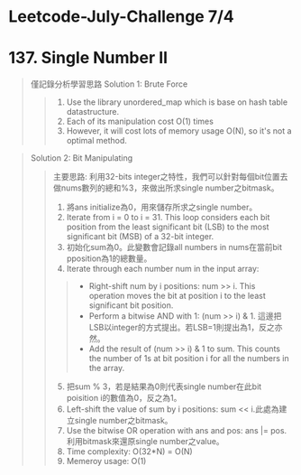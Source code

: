 # Leetcode-July-Challenge 7/4
# 137. Single Number II
> 僅記錄分析學習思路
> Solution 1: Brute Force
>> 1. Use the library unordered_map which is base on hash table datastructure.  
>> 2. Each of its manipulation cost O(1) times  
>> 3. However, it will cost lots of memory usage O(N), so it's not a optimal method.  

> Solution 2: Bit Manipulating
>> 主要思路: 利用32-bits integer之特性，我們可以針對每個bit位置去做nums數列的總和%3，來做出所求single number之bitmask。  
>> 1. 將ans initialize為0，用來儲存所求之single number。  
>> 2. Iterate from i = 0 to i = 31. This loop considers each bit position from the least significant bit (LSB) to the most significant bit (MSB) of a 32-bit integer.  
>> 3. 初始化sum為0。此變數會記錄all numbers in nums在當前bit pposition為1的總數量。  
>> 4. Iterate through each number num in the input array:  
>>> * Right-shift num by i positions: num >> i. This operation moves the bit at position i to the least significant bit position.  
>>> * Perform a bitwise AND with 1: (num >> i) & 1. 這邊把LSB以integer的方式提出。若LSB=1則提出為1，反之亦然。
>>> * Add the result of (num >> i) & 1 to sum. This counts the number of 1s at bit position i for all the numbers in the array.
>> 5. 把sum % 3，若是結果為0則代表single number在此bit poisition i的數值為0，反之為1。  
>> 6. Left-shift the value of sum by i positions: sum << i.此處為建立single number之bitmask。  
>> 7. Use the bitwise OR operation with ans and pos: ans |= pos. 利用bitmask來還原single number之value。
>> 8. Time complexity: O(32*N) = O(N)
>> 9. Memeroy usage: O(1)
